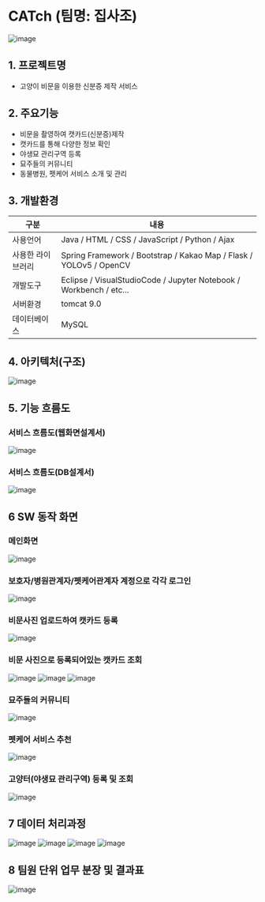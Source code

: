 # CATch (팀명: 집사조)
![image](https://user-images.githubusercontent.com/97463172/205543548-24f42f37-f1eb-4002-b737-162fb03b4893.png)

## 1. 프로젝트명
* 고양이 비문을 이용한 신분증 제작 서비스

## 2. 주요기능
* 비문을 촬영하여 캣카드(신분증)제작
* 캣카드를 통해 다양한 정보 확인
* 야생묘 관리구역 등록
* 묘주들의 커뮤니티
* 동물병원, 펫케어 서비스 소개 및 관리

## 3. 개발환경
|구분|내용|
|------|---|
|사용언어|Java / HTML / CSS / JavaScript / Python / Ajax|
|사용한 라이브러리| Spring Framework / Bootstrap / Kakao Map / Flask / YOLOv5 / OpenCV|
|개발도구|Eclipse  /  VisualStudioCode  /  Jupyter Notebook  /  Workbench  /  etc...|
|서버환경|tomcat 9.0|
|데이터베이스|MySQL|

## 4. 아키텍처(구조)
![image](https://user-images.githubusercontent.com/97463172/205543582-28de0da0-8b80-4c18-b407-f144bab9fa92.png)


## 5. 기능 흐름도
### 서비스 흐름도(웹화면설계서)
![image](https://user-images.githubusercontent.com/97463172/205543611-71002991-f341-44c8-b4d5-6c814a0d845a.png)

### 서비스 흐름도(DB설계서)
![image](https://user-images.githubusercontent.com/97463172/205543661-6d4a3b71-01d4-44ce-9080-a4bc5544904b.png)


## 6 SW 동작 화면
### 메인화면
![image](https://user-images.githubusercontent.com/97463172/205543749-b964844e-10a7-44c6-a18b-2d16cc5faa92.png)

### 보호자/병원관계자/펫케어관계자 계정으로 각각 로그인
![image](https://user-images.githubusercontent.com/97463172/205543793-e3da2f12-f4b4-4538-acf8-0367f62440ee.png)

### 비문사진 업로드하여 캣카드 등록
![image](https://user-images.githubusercontent.com/97463172/205543844-4429185e-2289-4d8b-80b1-b5e244c4a245.png)

### 비문 사진으로 등록되어있는 캣카드 조회
![image](https://user-images.githubusercontent.com/97463172/205543920-b3997366-11cd-4334-865c-daaa88162fc6.png)
![image](https://user-images.githubusercontent.com/97463172/205544039-ddb292d7-0370-470b-86df-b1ac0d405c5c.png)
![image](https://user-images.githubusercontent.com/97463172/205544059-78ea1833-ecbe-4641-a638-8488801a074b.png)


### 묘주들의 커뮤니티
![image](https://user-images.githubusercontent.com/97463172/205544085-20e6ac86-2a14-42fc-93d9-76ce7d5ae6c9.png)

### 펫케어 서비스 추천
![image](https://user-images.githubusercontent.com/97463172/205544131-416412b5-aa9f-4a4d-acc2-2bc3141e9155.png)

### 고양터(야생묘 관리구역) 등록 및 조회
![image](https://user-images.githubusercontent.com/97463172/205544157-985fbeec-1071-4131-816c-4c9fe72be8d2.png)



## 7 데이터 처리과정
![image](https://user-images.githubusercontent.com/97463172/205544287-886c5cc2-b3b9-48f2-bd8f-675a0304d85d.png)
![image](https://user-images.githubusercontent.com/97463172/205544297-bd919ff1-7023-4387-8d19-47199d2babfa.png)
![image](https://user-images.githubusercontent.com/97463172/205544313-0e1f60e9-2485-44be-b5ee-ba169153b88e.png)
![image](https://user-images.githubusercontent.com/97463172/205544327-741a0c29-d46d-4748-9e3f-9cc6c8a5ea95.png)



## 8 팀원 단위 업무 분장 및 결과표
![image](https://user-images.githubusercontent.com/97463172/205544394-8f9cb6bb-842f-4e26-a377-886bc220bad2.png)




